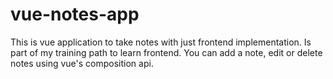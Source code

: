 # vue-notes-app
This is vue application to take notes with just frontend implementation. Is part of my training path to learn frontend. You can add a note, edit or delete notes using  vue's composition api. 
